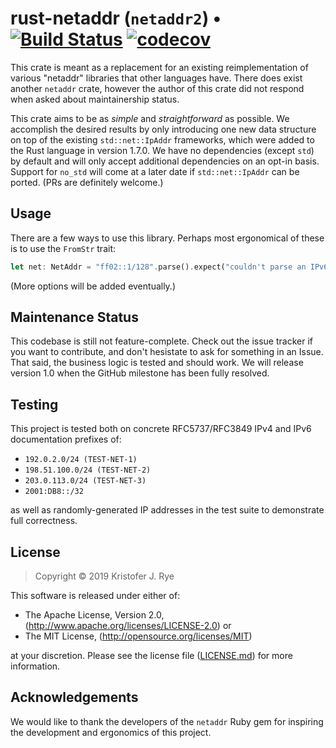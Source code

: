# rust-netaddr (`netaddr2`) &bull; [![Build Status](https://travis-ci.org/rye/rust-netaddr2.svg?branch=master)](https://travis-ci.org/rye/rust-netaddr2) [![codecov](https://codecov.io/gh/rye/rust-netaddr2/branch/master/graph/badge.svg)](https://codecov.io/gh/rye/rust-netaddr2)

This crate is meant as a replacement for an existing reimplementation of various "netaddr" libraries that other languages have.
There does exist another `netaddr` crate, however the author of this crate did not respond when asked about maintainership status.

This crate aims to be as _simple_ and _straightforward_ as possible.
We accomplish the desired results by only introducing one new data structure on top of the existing `std::net::IpAddr` frameworks, which were added to the Rust language in version 1.7.0.
We have no dependencies (except `std`) by default and will only accept additional dependencies on an opt-in basis.
Support for `no_std` will come at a later date if `std::net::IpAddr` can be ported.
(PRs are definitely welcome.)

## Usage

There are a few ways to use this library.
Perhaps most ergonomical of these is to use the `FromStr` trait:

```rust
let net: NetAddr = "ff02::1/128".parse().expect("couldn't parse an IPv6 address");
```

(More options will be added eventually.)

## Maintenance Status

This codebase is still not feature-complete.
Check out the issue tracker if you want to contribute, and don't hesistate to ask for something in an Issue.
That said, the business logic is tested and should work.
We will release version 1.0 when the GitHub milestone has been fully resolved.

## Testing

This project is tested both on concrete RFC5737/RFC3849 IPv4 and IPv6 documentation prefixes of:

- `192.0.2.0/24 (TEST-NET-1)`
- `198.51.100.0/24 (TEST-NET-2)`
- `203.0.113.0/24 (TEST-NET-3)`
- `2001:DB8::/32`

as well as randomly-generated IP addresses in the test suite to demonstrate full correctness.

## License

> Copyright &copy; 2019 Kristofer J. Rye

This software is released under either of:

- The Apache License, Version 2.0, (http://www.apache.org/licenses/LICENSE-2.0) or
- The MIT License, (http://opensource.org/licenses/MIT)

at your discretion.
Please see the license file ([LICENSE.md](LICENSE.md)) for more information.


## Acknowledgements

We would like to thank the developers of the `netaddr` Ruby gem for inspiring the development and ergonomics of this project.
